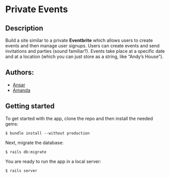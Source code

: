 # Private Events

## Description
Build a site similar to a private <b>Eventbrite</b> which allows users to create events and then manage user signups. Users can create events and send invitations and parties (sound familiar?). Events take place at a specific date and at a location (which you can just store as a string, like “Andy’s House”).

## Authors:
* [Ansar](https://github.com/ansaryergesh)
* [Amanda](https://github.com/vieiramanda11)

## Getting started

To get started with the app, clone the repo and then install the needed gems:

```
$ bundle install --without production
```

Next, migrate the database:

```
$ rails db:migrate
```

You are ready to run the app in a local server:

```
$ rails server